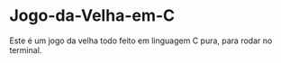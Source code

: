 # Jogo-da-Velha-em-C
Este é um jogo da velha todo feito em linguagem C pura, para rodar no terminal.
